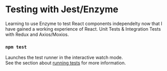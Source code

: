 # Testing with Jest/Enzyme
Learning to use Enzyme to test React components independelty now that I have gained a working experience of React. Unit Tests & Integration Tests with Redux and Axios/Moxios.
 

### `npm test`

Launches the test runner in the interactive watch mode.<br />
See the section about [running tests](https://facebook.github.io/create-react-app/docs/running-tests) for more information.

